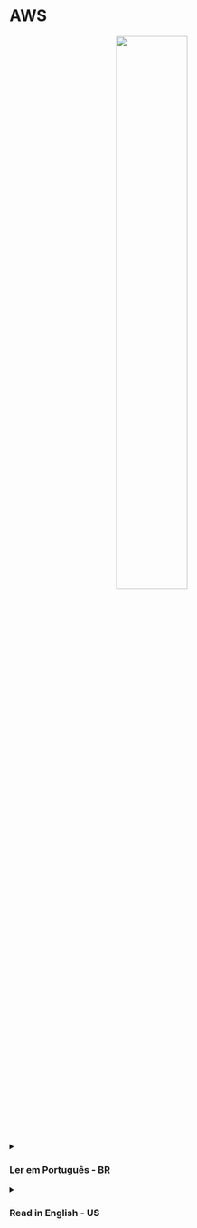# AWS

<div align="center">
  <img src="https://newly.com.br/wp-content/uploads/2020/07/prod-art-aws-600-width-1200.png" width="50%">
</div>



<details><summary> <h3>Ler em Português - BR</h3></summary>
<hr/>

<details><summary>Introdução</summary>
<br>
A AWS (Amazon Web Services) é uma plataforma na nuvem da Amazon que oferece diversos serviços para empresas e desenvolvedores. Para entender melhor, imagine que a AWS é como uma grande loja de ferramentas, onde você pode alugar tudo o que precisa para construir sua casa (ou no caso, sua aplicação na nuvem).

Lá você encontra desde martelos simples, como o S3 (para armazenamento de arquivos), até ferramentas mais complexas, como o EC2 (para criação de servidores virtuais). E se precisar de algo ainda mais específico, é só dar uma olhadinha no catálogo da loja, que tem de tudo um pouco.

Ah, e tem mais! Na AWS, você só paga pelo que usar. Ou seja, se precisar de uma furadeira por apenas uma hora, é só alugar por uma hora e pagar só por esse período. E se precisar de uma furadeira por mais tempo, é só renovar o aluguel. Assim, você não precisa gastar dinheiro à toa com ferramentas que não vai usar.

Além disso, a AWS tem uma equipe de segurança que fica de olho em tudo o tempo todo. Então, você pode ficar tranquilo que suas ferramentas (ou sua aplicação) estão seguras na nuvem da Amazon.

Resumindo, a AWS é como "uma loja de ferramentas na nuvem", onde você aluga só o que precisa e tem a segurança garantida pela equipe da Amazon. Agora é só escolher as ferramentas certas para construir sua casa (ou sua aplicação) e colocar a mão na massa!

</details>


<details><summary>Sumário</summary>
<br>
<table>
 <tr align="center">
     <td>Recursos AWS</td>
     <td>img</td>
     <td>Info</td>
 </tr>
  <tr align="center">
     <td><a href="https://github.com/gil-son/aws/blob/main/portugues-br/IAM.md">IAM</a></td>
     <td><a href="https://github.com/gil-son/aws/blob/main/portugues-br/IAM.md"><img src="https://d2q66yyjeovezo.cloudfront.net/icon/0ebc580ae6450fce8762fad1bff32e7b-0841c1f0e7c5788b88d07a7dbcaceb6e.svg" /></a></td>
     <td>O IAM da AWS é um serviço de gerenciamento de identidades e acessos que permite controlar o acesso aos recursos da AWS por usuários e aplicativos.</td>
 </tr>

<tr align="center">
     <td><a href="https://github.com/gil-son/aws/blob/main/portugues-br/S3.md">S3</a></td>
     <td><a href="https://github.com/gil-son/aws/blob/main/portugues-br/S3.md"><img src="https://d2q66yyjeovezo.cloudfront.net/icon/c0828e0381730befd1f7a025057c74fb-43acc0496e64afba82dbc9ab774dc622.svg" /></a></td>
     <td>O Amazon S3 é um serviço de armazenamento de objetos altamente escalável e durável da AWS, projetado para armazenar e recuperar quantidades massivas de dados de qualquer lugar na web.</td>
 </tr>
 
 <tr align="center">
     <td><a href="https://github.com/gil-son/aws/blob/main/portugues-br/EC2.md">EC2</a></td>
     <td><a href="https://github.com/gil-son/aws/blob/main/portugues-br/EC2.md"><img src="https://d2q66yyjeovezo.cloudfront.net/icon/d88319dfa5d204f019b4284149886c59-7d586ea82f792b61a8c87de60565133d.svg" /></a></td>
     <td>O Amazon EC2 é um serviço de computação em nuvem que permite configurar e executar facilmente servidores virtuais na nuvem da Amazon, escalando verticalmente ou horizontalmente a capacidade de computação de acordo com as necessidades da sua aplicação, pagando apenas pelos recursos que você usa.</td>
 </tr>

 <tr align="center">
     <td><a href="https://github.com/gil-son/aws/blob/main/portugues-br/Lambda.md">Lambda</a></td>
     <td><a href="https://github.com/gil-son/aws/blob/main/portugues-br/Lambda.md"><img src="https://d2q66yyjeovezo.cloudfront.net/icon/945f3fc449518a73b9f5f32868db466c-926961f91b072604c42b7f39ce2eaf1c.svg" /></a></td>
     <td>AWS Lambda é um serviço serverless que permite a execução de código em resposta a eventos, sem a necessidade de gerenciamento de servidores.</td>
 </tr>


</table>
</details>
</details>

<details><summary> <h3>Read in English - US</h3></summary>
<hr/>

<details><summary>Introduction</summary>
<br>

AWS (Amazon Web Services) is a cloud platform from Amazon that offers various services for businesses and developers. To better understand, imagine that AWS is like a large tool store, where you can rent everything you need to build your house (or in this case, your application in the cloud).

There you can find simple hammers like S3 (for file storage) to more complex tools like EC2 (for creating virtual servers). And if you need something even more specific, just take a look at the store catalog, which has a little bit of everything.

Oh, and there's more! In AWS, you only pay for what you use. That is, if you need a drill for just one hour, just rent it for an hour and pay only for that period. And if you need a drill for longer, just renew the rental. So, you don't have to waste money on tools that you won't use.

In addition, AWS has a security team that keeps an eye on everything all the time. So, you can rest assured that your tools (or your application) are secure in Amazon's cloud.

In summary, AWS is like "a cloud tool store", where you rent only what you need and have security guaranteed by Amazon's team. Now just choose the right tools to build your house (or your application) and get to work!

</details>

<details><summary>Summary</summary>
<br>
 <table>
 <tr align="center">
     <td>AWS Resource</td>
     <td>img</td>
     <td>Info</td>
 </tr>
  <tr align="center">
     <td><a href="https://github.com/gil-son/aws/blob/main/english-us/IAM.md">IAM</a></td>
     <td><a href="https://github.com/gil-son/aws/blob/main/english-us/IAM.md"><img src="https://d2q66yyjeovezo.cloudfront.net/icon/0ebc580ae6450fce8762fad1bff32e7b-0841c1f0e7c5788b88d07a7dbcaceb6e.svg" /></a></td>
     <td>AWS IAM is an identity and access management service that enables control of access to AWS resources by users and applications.</td>
 </tr>

<tr align="center">
     <td><a href="https://github.com/gil-son/aws/blob/main/english-us/S3.md">S3</a></td>
     <td><a href="https://github.com/gil-son/aws/blob/main/english-us/S3.md"><img src="https://d2q66yyjeovezo.cloudfront.net/icon/c0828e0381730befd1f7a025057c74fb-43acc0496e64afba82dbc9ab774dc622.svg" /></a></td>
     <td>Amazon S3 is a highly scalable and durable object storage service from AWS, designed to store and retrieve massive amounts of data from anywhere on the web.</td>
 </tr>

 <tr align="center">
     <td><a href="https://github.com/gil-son/aws/blob/main/english-us/EC2.md">EC2</a></td>
     <td><a href="https://github.com/gil-son/aws/blob/main/english-us/EC2.md"><img src="https://d2q66yyjeovezo.cloudfront.net/icon/d88319dfa5d204f019b4284149886c59-7d586ea82f792b61a8c87de60565133d.svg" /></a></td>
     <td>Amazon EC2 is a cloud computing service that allows easy configuration and running of virtual servers in the Amazon cloud, scaling compute capacity vertically or horizontally based on your application needs, and paying only for the resources you use.</td>
 </tr>

 <tr align="center">
     <td><a href="https://github.com/gil-son/aws/blob/main/english-us/Lambda.md">Lambda</a></td>
     <td><a href="https://github.com/gil-son/aws/blob/main/english-us/Lambda.md"><img src="https://d2q66yyjeovezo.cloudfront.net/icon/945f3fc449518a73b9f5f32868db466c-926961f91b072604c42b7f39ce2eaf1c.svg" /></a></td>
     <td>AWS Lambda is a serverless service that allows for code execution in response to events, without the need for server management.</td>
 </tr>

</table>
</details>
</details>

